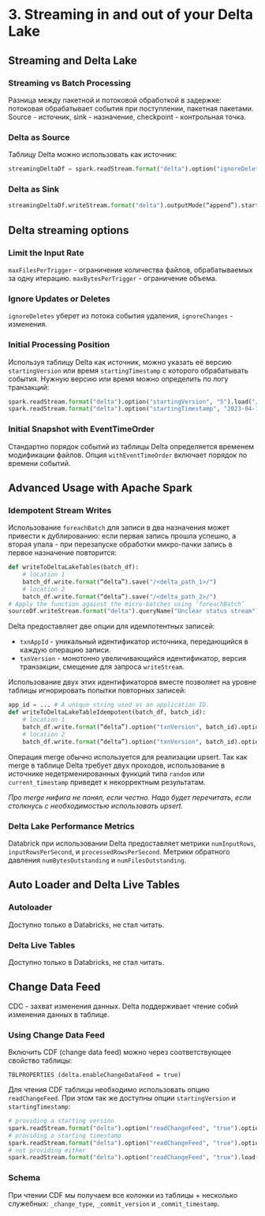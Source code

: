 # 3. Streaming in and out of your Delta Lake
## Streaming and Delta Lake
### Streaming vs Batch Processing
Разница между пакетной и потоковой обработкой в задержке: потоковая обрабатывает события при поступлении, пакетная пакетами. Source - источник, sink - назначение, checkpoint - контрольная точка.
### Delta as Source
Таблицу Delta можно использовать как источник: 
```python
streamingDeltaDf = spark.readStream.format("delta").option("ignoreDeletes", "true").load("/files/delta/user_events")
```
### Delta as Sink
```python
streamingDeltaDf.writeStream.format("delta").outputMode(“append”).start("/<delta_path>/")
```
## Delta streaming options
### Limit the Input Rate
`maxFilesPerTrigger` - ограничение количества файлов, обрабатываемых за одну итерацию. `maxBytesPerTrigger` - ограничение объема.
### Ignore Updates or Deletes
`ignoreDeletes` уберет из потока события удаления, `ignoreChanges` - изменения.
### Initial Processing Position
Используя таблицу Delta как источник, можно указать её версию `startingVersion` или время `startingTimestamp` с которого обрабатывать события. Нужную версию или время можно определить по логу транзакций:
```python
spark.readStream.format("delta").option("startingVersion", "5").load("/files/delta/user_events")
spark.readStream.format("delta").option("startingTimestamp", "2023-04-18").load("/files/delta/user_events")
```
### Initial Snapshot with EventTimeOrder
Стандартно порядок событий из таблицы Delta определяется временем модификации файлов. Опция `withEventTimeOrder` включает порядок по времени событий.
## Advanced Usage with Apache Spark
### Idempotent Stream Writes
Использование `foreachBatch` для записи в два назначения может привести к дублированию: если первая запись прошла успешно, а вторая упала - при перезапуске обработки микро-пачки запись в первое назначение повторится:
```python
def writeToDeltaLakeTables(batch_df):
    # location 1
    batch_df.write.format(“delta”).save("/<delta_path_1>/")
    # location 2
    batch_df.write.format(“delta”).save("/<delta_path_2>/")
# Apply the function against the micro-batches using ‘foreachBatch’
sourceDf.writeStream.format("delta").queryName("Unclear status stream").foreachBatch(writeToDeltaLakeTables).start()
```
Delta предоставляет две опции для идемпотентных записей: 
- `txnAppId` - уникальный идентификатор источника, передающийся в каждую операцию записи.
- `txnVersion` - монотонно увеличивающийся идентификатор, версия транзакции, смещение для запроса `writeStream`.

Использование двух этих идентификаторов вместе позволяет на уровне таблицы игнорировать попытки повторных записей:
```python
app_id = ... # A unique string used as an application ID.
def writeToDeltaLakeTableIdempotent(batch_df, batch_id):
    # location 1
    batch_df.write.format(“delta”).option("txnVersion", batch_id).option("txnAppId", app_id).save("/<delta_path>/")
    # location 2
    batch_df.write.format(“delta”).option("txnVersion", batch_id).option("txnAppId", app_id).save("/<delta_path>/")
```

Операция merge обычно используется для реализации upsert. Так как merge в таблице Delta требует двух проходов, использование в источнике недетрменированных функций типа `random` или `current_timestamp` приведет к некорректным результатам.

_Про merge нифига не понял, если честно. Надо будет перечитать, если столкнусь с необходимостью использовать upsert._
### Delta Lake Performance Metrics
Databrick при использовании Delta предоставляет метрики `numInputRows`, `inputRowsPerSecond`, и `processedRowsPerSecond`. Метрики обратного давления `numBytesOutstanding` и `numFilesOutstanding`.
## Auto Loader and Delta Live Tables
### Autoloader
Доступно только в Databricks, не стал читать.
### Delta Live Tables
Доступно только в Databricks, не стал читать.
## Change Data Feed
CDC - захват изменения данных. Delta поддерживает чтение собий изменения данных в таблице. 
### Using Change Data Feed 
Включить CDF (change data feed) можно через соответствующее свойство таблицы:
```
TBLPROPERTIES (delta.enableChangeDataFeed = true)
```
Для чтения CDF таблицы необходимо использовать опцию `readChangeFeed`. При этом так же доступны опции `startingVersion` и `startingTimestamp`:
```python
# providing a starting version
spark.readStream.format("delta").option("readChangeFeed", "true").option("startingVersion", 0).load("/pathToMyDeltaTable")
# providing a starting timestamp
spark.readStream.format("delta").option("readChangeFeed", "true").option("startingTimestamp", "2021-04-21 05:35:43").load("/pathToMyDeltaTable")
# not providing either
spark.readStream.format("delta").option("readChangeFeed", "true").load("/pathToMyDeltaTable")
```
### Schema
При чтении CDF мы получаем все колонки из таблицы + несколько служебных: `_change_type`, `_commit_version` и `_commit_timestamp`.